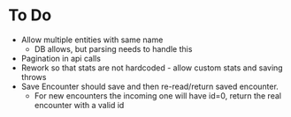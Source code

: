 # To Do

- Allow multiple entities with same name
    - DB allows, but parsing needs to handle this
- Pagination in api calls
- Rework so that stats are not hardcoded - allow custom stats and saving throws
- Save Encounter should save and then re-read/return saved encounter.
    - For new encounters the incoming one will have id=0, return the real encounter with a valid id
